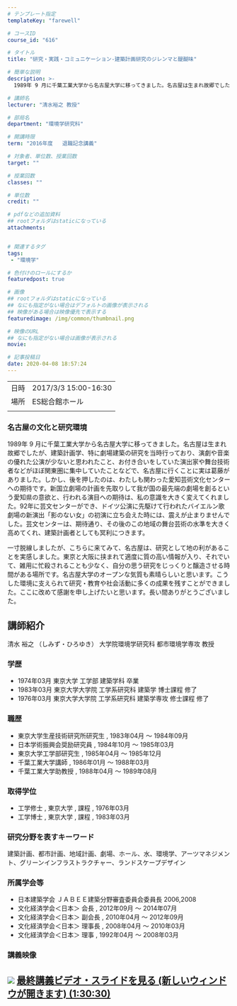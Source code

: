 ```yaml
---
# テンプレート指定
templateKey: "farewell"

# コースID
course_id: "616"

# タイトル
title: "研究・実践・コミュニケーション-建築計画研究のジレンマと醍醐味"

# 簡単な説明
description: >-
  1989年 9 月に千葉工業大学から名古屋大学に移ってきました。名古屋は生まれ故郷でしたが、建築計画学、特に劇場建築の研究を当時行っており、演劇や音楽の優れた公演が少ないと思われたこと、お付き合いをしていた演出家や舞台技術者などがほぼ関東圏に集中していたことなどで、名古屋に行くことに実は葛藤がありました。しかし、後を押したのは、わたしも関わった愛知芸術文化センターへの期待です。新国立劇場の計画 ....

# 講師名
lecturer: "清水裕之 教授"

# 部局名
department: "環境学研究科"

# 開講時限
term: "2016年度	退職記念講義"

# 対象者、単位数、授業回数
target: ""

# 授業回数
classes: ""

# 単位数
credit: ""

# pdfなどの追加資料
## rootフォルダはstaticになっている
attachments:


# 関連するタグ
tags:
 - "環境学"

# 色付けのロールにするか
featuredpost: true

# 画像
## rootフォルダはstaticになっている
## なにも指定がない場合はデフォルトの画像が表示される
## 映像がある場合は映像優先で表示する
featuredimage: /img/common/thumbnail.png

# 映像のURL
## なにも指定がない場合は画像が表示される
movie: 

# 記事投稿日
date: 2020-04-08 18:57:24
---
```


|   |   |
|---|---|
| 日時 | 2017/3/3  15:00-16:30 |
| 場所 | ES総合館ホール |
|   |   |


### 名古屋の文化と研究環境

1989年 9 月に千葉工業大学から名古屋大学に移ってきました。名古屋は生まれ故郷でしたが、建築計画学、特に劇場建築の研究を当時行っており、演劇や音楽の優れた公演が少ないと思われたこと、お付き合いをしていた演出家や舞台技術者などがほぼ関東圏に集中していたことなどで、名古屋に行くことに実は葛藤がありました。しかし、後を押したのは、わたしも関わった愛知芸術文化センターへの期待です。新国立劇場の計画を先取りして我が国の最先端の劇場を創るという愛知県の意欲と、行われる演目への期待は、私の意識を大きく変えてくれました。92年に芸文センターができ、ドイツ公演に先駆けて行われたバイエルン歌劇場の新演出「影のない女」の初演に立ち会えた時には、震えが止まりませんでした。芸文センターは、期待通り、その後のこの地域の舞台芸術の水準を大きく高めてくれ、建築計画者としても冥利につきます。

一寸脱線しましたが、こちらに来てみて、名古屋は、研究として地の利があることを実感しました。東京と大阪に挟まれて適度に質の高い情報が入り、それでいて、雑用に忙殺されることも少なく、自分の思う研究をじっくりと醸造させる時間がある場所です。名古屋大学のオープンな気質も素晴らしいと思います。こうした環境に支えられて研究・教育や社会活動に多くの成果を残すことができました。ここに改めて感謝を申し上げたいと思います。長い間ありがとうございました。


## 講師紹介

清水 裕之 （しみず・ひろゆき） 大学院環境学研究科 都市環境学専攻 教授

### 学歴

* 1974年03月 東京大学 工学部 建築学科 卒業
* 1983年03月 東京大学大学院 工学系研究科 建築学 博士課程 修了
* 1976年03月 東京大学大学院 工学系研究科 建築学専攻 修士課程 修了

### 職歴

* 東京大学生産技術研究所研究生 , 1983年04月 ～ 1984年09月
* 日本学術振興会奨励研究員 , 1984年10月 ～ 1985年03月
* 東京大学工学部研究生 , 1985年04月 ～ 1985年12月
* 千葉工業大学講師 , 1986年01月 ～ 1988年03月
* 千葉工業大学助教授 , 1988年04月 ～ 1989年08月

### 取得学位

* 工学修士 , 東京大学 , 課程 , 1976年03月
* 工学博士 , 東京大学 , 課程 , 1983年03月

### 研究分野を表すキーワード

建築計画、都市計画、地域計画、劇場、ホール、水、環境学、アーツマネジメント、グリーンインフラストラクチャー、ランドスケープデザイン

### 所属学会等

* 日本建築学会 ＪＡＢＥＥ建築分野審査委員会委員長 2006,2008
* 文化経済学会＜日本＞ 会長 , 2012年09月 ～ 2014年07月
* 文化経済学会＜日本＞ 副会長 , 2010年04月 ～ 2012年09月
* 文化経済学会＜日本＞ 理事長 , 2008年04月 ～ 2010年03月
* 文化経済学会＜日本＞ 理事 , 1992年04月 ～ 2008年03月


### 講義映像



![](https://ocw.nagoya-u.jp/files/616/3541.jpg) 
[
最終講義ビデオ・スライドを見る (新しいウィンドウが開きます) (1:30:30)](http://studio.media.nagoya-u.ac.jp/videos/watch.php?v=42cbecb142d6bedd63940d80638af19141ab0638
)
-----